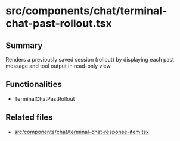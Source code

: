 # src/components/chat/terminal-chat-past-rollout.tsx

## Summary
Renders a previously saved session (rollout) by displaying each past message and tool output in read-only view.

## Functionalities
- TerminalChatPastRollout

## Related files
- [src/components/chat/terminal-chat-response-item.tsx](terminal-chat-response-item.tsx.md)
